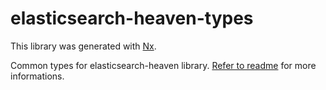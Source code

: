 # elasticsearch-heaven-types

This library was generated with [Nx](https://nx.dev).

Common types for elasticsearch-heaven library. [Refer to readme](../../README.md) for more informations.

